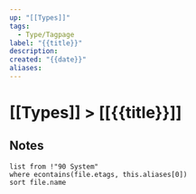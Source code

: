 ```yaml
---
up: "[[Types]]"
tags:
  - Type/Tagpage
label: "{{title}}"
description: 
created: "{{date}}"
aliases:
---
```

# [[Types]] > [[{{title}}]]
## Notes
```dataview
list from !"90 System"
where econtains(file.etags, this.aliases[0])
sort file.name
```
